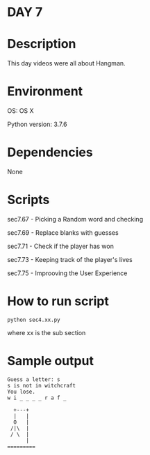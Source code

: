 
# DAY 7

# Description
This day videos were all about Hangman.

# Environment
OS: OS X

Python version: 3.7.6

# Dependencies
None

# Scripts
sec7.67 - Picking a Random word and checking

sec7.69 - Replace blanks with guesses

sec7.71 - Check if the player has won

sec7.73 - Keeping track of the player's lives

sec7.75 - Improoving the User Experience

# How to run script
```
python sec4.xx.py 
```
where xx is the sub section

# Sample output
```
Guess a letter: s
s is not in witchcraft
You lose.
w i _ _ _ _ r a f _

  +---+
  |   |
  O   |
 /|\  |
 / \  |
      |
=========
```
